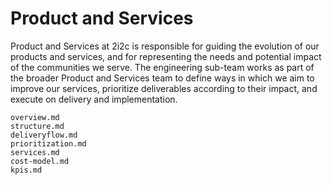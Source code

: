# Product and Services

Product and Services at 2i2c is responsible for guiding the evolution of our products and services, and for representing the needs and potential impact of the communities we serve.
The engineering sub-team works as part of the broader Product and Services team to define ways in which we aim to improve our services, prioritize deliverables according to their impact, and execute on delivery and implementation.

```{toctree}
overview.md
structure.md
deliveryflow.md
prioritization.md
services.md
cost-model.md
kpis.md
```
